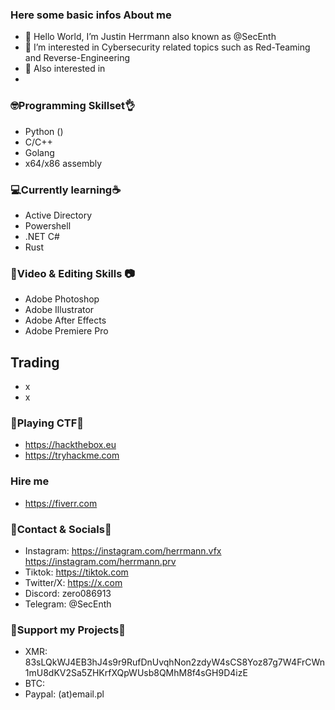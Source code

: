 ### Here some basic infos About me
- 👋 Hello World, I’m Justin Herrmann also known as @SecEnth 
- 👀 I’m interested in Cybersecurity related topics such as Red-Teaming and Reverse-Engineering
- 👀 Also interested in
- 
### 🤓Programming Skillset👌
- Python ()
- C/C++ 
- Golang
- x64/x86 assembly
### 💻Currently learning☕️ 
- Active Directory
- Powershell
- .NET C#
- Rust
### 🎥Video & Editing Skills 📷 
- Adobe Photoshop
- Adobe Illustrator
- Adobe After Effects
- Adobe Premiere Pro
## Trading
- x
- x
### 🎯Playing CTF🎯
- https://hackthebox.eu
- https://tryhackme.com
### Hire me 
- https://fiverr.com
### 📱Contact & Socials💬
- Instagram: https://instagram.com/herrmann.vfx
             https://instagram.com/herrmann.prv
- Tiktok:    https://tiktok.com
- Twitter/X: https://x.com
- Discord: zero086913
- Telegram: @SecEnth
### 💸Support my Projects💸
- XMR: 83sLQkWJ4EB3hJ4s9r9RufDnUvqhNon2zdyW4sCS8Yoz87g7W4FrCWn1mU8dKV2Sa5ZHKrfXQpWUsb8QMhM8f4sGH9D4izE
- BTC: 
- Paypal: (at)email.pl
